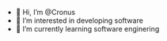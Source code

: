 - 👋 Hi, I’m @Cronus
- 👀 I’m interested in developing software
- 🌱 I’m currently learning software enginering

<!---
shenal-666/shenal-666 is a ✨ special ✨ repository because its `README.md` (this file) appears on your GitHub profile.
You can click the Preview link to take a look at your changes.
--->
